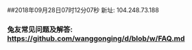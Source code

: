 ##2018年09月28日07时12分07秒 新址: 104.248.73.188
### 兔友常见问题及解答: https://github.com/wanggonging/d/blob/w/FAQ.md
